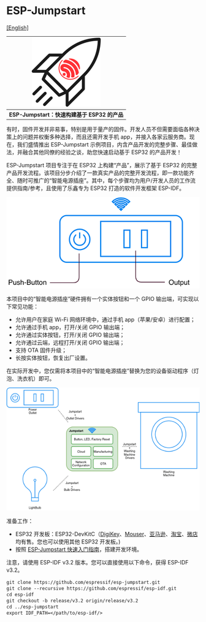 ESP-Jumpstart
=============
[[English]](./README.md)

| ![Cover Page] |
|:--------------------------:|
| **ESP-Jumpstart：快速构建基于 ESP32 的产品** |


有时，固件开发并非易事，特别是用于量产的固件。开发人员不但需要面临各种决策上的问题并权衡多种选择，而且还需开发手机 app，并接入各家云服务商。现在，我们盛情推出 ESP-Jumpstart 示例项目，内含产品开发的完整步骤、最佳做法，并融合其他同僚的经验之谈，助您快速启动基于 ESP32 的产品开发！

ESP-Jumpstart 项目专注于在 ESP32 上构建“产品”，展示了基于 ESP32 的完整产品开发流程。该项目分步介绍了一款真实产品的完整开发流程，即一款功能齐全、随时可推广的“智能电源插座”。其中，每个步骤均为用户/开发人员的工作流提供指南/参考，且使用了乐鑫专为 ESP32 打造的软件开发框架 ESP-IDF。

![Smart Power Outlet]

本项目中的“智能电源插座”硬件拥有一个实体按钮和一个 GPIO 输出端，可实现以下常见功能：

- 允许用户在家庭 Wi-Fi 网络环境中，通过手机 app（苹果/安卓）进行配置；
- 允许通过手机 app，打开/关闭 GPIO 输出端；
- 允许通过实体按钮，打开/关闭 GPIO 输出端；
- 允许通过云端，远程打开/关闭 GPIO 输出端；
- 支持 OTA 固件升级；
- 长按实体按钮，恢复出厂设置。

在实际开发中，您仅需将本项目中的“智能电源插座”替换为您的设备驱动程序（灯泡、洗衣机）即可。

![Jumpstart Applicability]

准备工作：

- ESP32 开发板：ESP32-DevKitC（[DigiKey](https://www.digikey.com.cn/products/zh?WT.z_header=search_go&keywords=esp32-devkitc)、[Mouser](https://www.mouser.cn/_/?Keyword=ESP32-DevKitC)、[亚马逊](https://www.amazon.cn/s/ref=nb_sb_noss?__mk_zh_CN=亚马逊网站&url=search-alias%3Daps&field-keywords=esp32-devkitc)、[淘宝](https://item.taobao.com/item.htm?spm=a1z38n.10677092.0.0.11891debEFopAX&id=542143157571)、[微店](https://detail.youzan.com/show/goods?alias=2fwmug42fe41s&activity_alias=undefined) 均有售。您也可以使用其他 ESP32 开发板。)
- 按照 [ESP-Jumpstart 快速入门指南](https://docs.espressif.com/projects/esp-jumpstart/en/latest/index.html)，搭建开发环境。 

注意，请使用 ESP-IDF v3.2 版本。您可以直接使用以下命令，获得 ESP-IDF v3.2。

```
git clone https://github.com/espressif/esp-jumpstart.git
git clone --recursive https://github.com/espressif/esp-idf.git
cd esp-idf
git checkout -b release/v3.2 origin/release/v3.2
cd ../esp-jumpstart
export IDF_PATH=</path/to/esp-idf/>
```



[Smart Power Outlet]: docs/_static/jumpstart-outlet.png
[Jumpstart Applicability]: docs/_static/jumpstart-outlet-blocks.png
[Cover Page]: docs/_static/cover_page.svg



